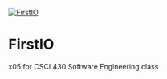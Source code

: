 [![FirstIO](https://github.com/jakewest35/FirstIO/actions/workflows/main.yml/badge.svg)](https://github.com/jakewest35/FirstIO/actions/workflows/main.yml)

# FirstIO
x05 for CSCI 430 Software Engineering class
